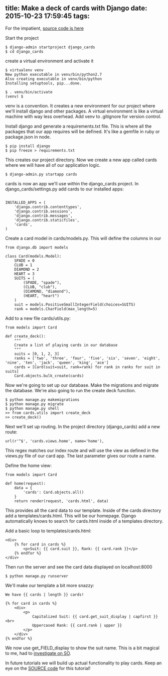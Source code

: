 title: Make a deck of cards with Django
date: 2015-10-23 17:59:45
tags:
---

For the impatient, [source code is here](https://github.com/jasonshark/django_cards)

Start the project

```
$ django-admin startproject django_cards
$ cd django_cards 
```

create a virtual environment and activate it

```
$ virtualenv venv
New python executable in venv/bin/python2.7
Also creating executable in venv/bin/python
Installing setuptools, pip...done.

$ . venv/bin/activate
(venv) $
```

venv is a convention. It creates a new environment for our project where we'll install django and other packages. A virtual environment is like a virtual machine with way less overhead. Add venv to .gitignore for version control.

Install django and generate a requirements.txt file. This is where all the packages that our app requires will be defined. It's like a gemfile in ruby or package.json in node.

```
$ pip install django
$ pip freeze > requirements.txt
```

This creates our project directory. Now we create a new app called cards where we will have all of our application logic.

```
$ django-admin.py startapp cards
```

cards is now an app we'll use within the django\_cards project. In django\_cards/settings.py add cards to our installed apps:

```

INSTALLED_APPS = (
    'django.contrib.contenttypes',
    'django.contrib.sessions',
    'django.contrib.messages',
    'django.contrib.staticfiles',
    'cards',
)
```

Create a card model in cards/models.py. This will define the columns in our

```
from django.db import models

class Card(models.Model):
    SPADE = 0
    CLUB = 1
    DIAMOND = 2
    HEART = 3
    SUITS = (
        (SPADE, "spade"),
        (CLUB, "club"),
        (DIAMOND, "diamond"),
        (HEART, "heart")
    )
    suit = models.PositiveSmallIntegerField(choices=SUITS)
    rank = models.CharField(max_length=5)
```

Add to a new file cards/utils.py:

```
from models import Card

def create_deck():
    """
    Create a list of playing cards in our database
    """
    suits = [0, 1, 2, 3]
    ranks = ['two', 'three', 'four', 'five', 'six', 'seven', 'eight', 'nine', 'ten', 'jack', 'queen', 'king', 'ace']
    cards = [Card(suit=suit, rank=rank) for rank in ranks for suit in suits]
    Card.objects.bulk_create(cards)
```

Now we're going to set up our database. Make the migrations and migrate the database. We're also going to run the create deck function.

```
$ python manage.py makemigrations
$ python manage.py migrate
$ python manage.py shell
>> from cards.utils import create_deck
>> create_deck()
```

Next we'll set up routing. In the project directory (django_cards) add a new route: 

```
url(r'^$', 'cards.views.home', name='home'),
```

This regex matches our index route and will use the view as defined in the views.py file of our card app. The last parameter gives our route a name.

Define the home view:

```
from models import Card

def home(request):
	data = {
		'cards': Card.objects.all()
	}
	return render(request, 'cards.html', data)
```

This provides all the card data to our template. Inside of the cards directory add a templates/cards.html. This will be our homepage. Django automatically knows to search for cards.html inside of a templates directory.

Add a basic loop to templates/cards.html:

```
<div>
    {% for card in cards %}
        <p>Suit: {{ card.suit }}, Rank: {{ card.rank }}</p>
    {% endfor %}
</div>
```

Then run the server and see the card data displayed on localhost:8000

```
$ python manage.py runserver
```

We'll make our template a bit more snazzy:

```
We have {{ cards | length }} cards!

{% for card in cards %}
    <div>
        <p>
            Capitalized Suit: {{ card.get_suit_display | capfirst }} <br>
            Uppercased Rank: {{ card.rank | upper }}
        </p>
    </div>
{% endfor %}
```

We now use get\_FIELD_display to show the suit name. This is a bit magical to me, had to [investigate on SO](http://stackoverflow.com/questions/5730211/how-does-get-field-display-in-django-work).


In future tutorials we will build up actual functionality to play cards. Keep an eye on the [SOURCE code](https://github.com/jasonshark/django_cards) for this tutorial!